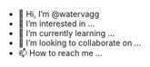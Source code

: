 - 👋 Hi, I’m @watervagg
- 👀 I’m interested in ...
- 🌱 I’m currently learning ...
- 💞️ I’m looking to collaborate on ...
- 📫 How to reach me ...

<!---
watervagg/watervagg is a ✨ special ✨ repository because its `README.md` (this file) appears on your GitHub profile.
You can click the Preview link to take a look at your changes.
--->
